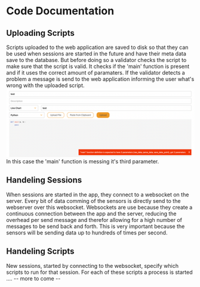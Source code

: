 # Code Documentation

## Uploading Scripts
Scripts uploaded to the web application are saved to disk so that they can be used when sessions are started in the future and have their meta data save to the database. But before doing so a validator checks the script to make sure that the script is valid. It checks if the 'main' function is present and if it uses the correct amount of paramaters. If the validator detects a problem a message is send to the web application informing the user what's wrong with the uploaded script.
![Validator error message](../images/validator-error-message.png)
In this case the 'main' function is messing it's third parameter.

## Handeling Sessions
When sessions are started in the app, they connect to a websocket on the server. Every bit of data comming of the sensors is directly send to the webserver over this websocket. Websockets are use because they create a continuous connection between the app and the server, reducing the overhead per send message and therefor allowing for a high number of messages to be send back and forth. This is very important because the sensors will be sending data up to hundreds of times per second.<br>

## Handeling Scripts
New sessions, started by connecting to the websocket, specify which scripts to run for that session. For each of these scripts a process is started .... 
-- more to come --